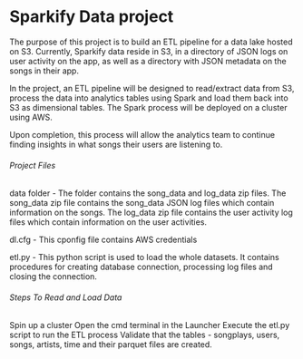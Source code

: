 # Sparkify Data project
The purpose of this project is to build an ETL pipeline for a data lake hosted on S3. Currently, Sparkify data reside in S3, in a directory of JSON logs on user activity on the app, as well as a directory with JSON metadata on the songs in their app.

In the project, an ETL pipeline will be designed to read/extract data from S3, process the data into analytics tables using Spark and load them back into S3 as dimensional tables. The Spark process will be deployed on a cluster using AWS.

Upon completion, this process will allow the analytics team to continue finding insights in what songs their users are listening to. 

###### Project Files
data folder - The folder contains the song_data and log_data zip files. The song_data zip file contains the song_data JSON log files 
which contain information on the songs. The log_data zip file contains the user activity log files which contain information on the user activities. 

dl.cfg - This cponfig file contains AWS credentials

etl.py - This python script is used to load the whole datasets. It contains procedures for creating database connection, processing log files and closing the connection. 

###### Steps To Read and Load Data 
Spin up a cluster
Open the cmd terminal in the Launcher
Execute the etl.py script to run the ETL process 
Validate that the tables - songplays, users, songs, artists, time and their parquet files are created. 